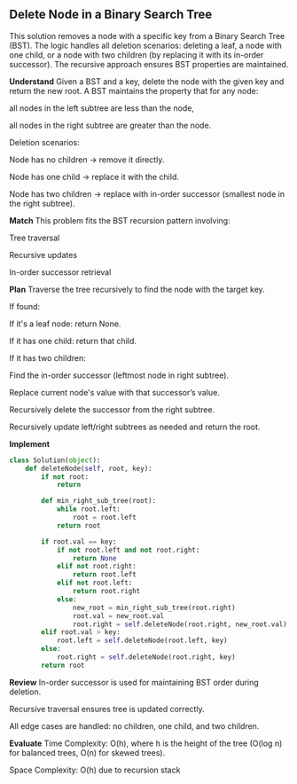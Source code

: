 ## Delete Node in a Binary Search Tree
This solution removes a node with a specific key from a Binary Search Tree (BST). The logic handles all deletion scenarios: deleting a leaf, a node with one child, or a node with two children (by replacing it with its in-order successor). The recursive approach ensures BST properties are maintained.

**Understand**
Given a BST and a key, delete the node with the given key and return the new root. A BST maintains the property that for any node:

all nodes in the left subtree are less than the node,

all nodes in the right subtree are greater than the node.

Deletion scenarios:

Node has no children → remove it directly.

Node has one child → replace it with the child.

Node has two children → replace with in-order successor (smallest node in the right subtree).

**Match**
This problem fits the BST recursion pattern involving:

Tree traversal

Recursive updates

In-order successor retrieval

**Plan**
Traverse the tree recursively to find the node with the target key.

If found:

If it's a leaf node: return None.

If it has one child: return that child.

If it has two children:

Find the in-order successor (leftmost node in right subtree).

Replace current node's value with that successor’s value.

Recursively delete the successor from the right subtree.

Recursively update left/right subtrees as needed and return the root.

**Implement**
```python
class Solution(object):
    def deleteNode(self, root, key):
        if not root:
            return

        def min_right_sub_tree(root):
            while root.left:
                root = root.left
            return root

        if root.val == key:
            if not root.left and not root.right:
                return None
            elif not root.right:
                return root.left
            elif not root.left:
                return root.right
            else:
                new_root = min_right_sub_tree(root.right)
                root.val = new_root.val
                root.right = self.deleteNode(root.right, new_root.val)
        elif root.val > key:
            root.left = self.deleteNode(root.left, key)
        else:
            root.right = self.deleteNode(root.right, key)
        return root
```
**Review**
In-order successor is used for maintaining BST order during deletion.

Recursive traversal ensures tree is updated correctly.

All edge cases are handled: no children, one child, and two children.

**Evaluate**
Time Complexity: O(h), where h is the height of the tree (O(log n) for balanced trees, O(n) for skewed trees).

Space Complexity: O(h) due to recursion stack